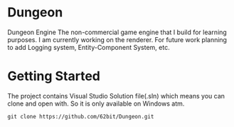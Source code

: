 # Dungeon
Dungeon Engine
The non-commercial game engine that I build for learning purposes. I am currently working on the renderer. For future work planning to add Logging system, Entity-Component System, etc.

# Getting Started
The project contains Visual Studio Solution file(.sln) which means you can clone and open with. So it is only available on Windows atm.

```
git clone https://github.com/62bit/Dungeon.git
```

